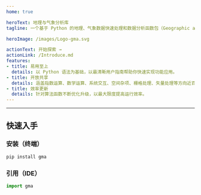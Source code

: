 ```yaml
---
home: true

heroText: 地理与气象分析库
tagline: 一个基于 Python 的地理、气象数据快速处理和数据分析函数包（Geographic and Meteorological Analysis，简称 gma）

heroImage: /images/Logo-gma.svg

actionText: 开始探索 →
actionLink: /Introduce.md
features:
- title: 易用至上
  details: 以 Python 语法为基础，以最清晰用户指南帮助你快速实现功能应用。
- title: 开放共享
  details: 涵盖指数运算、数学运算、系统交互、空间杂项、栅格处理、矢量处理等方向近百个功能函数开放使用。
- title: 效率更新
  details: 针对算法函数不断优化升级，以最大限度提高运行效率。
---
```



---
## <strong>快速入手</strong>

### 安装（终端）
```bash
pip install gma
```
### 引用（IDE）
```python
import gma
```
